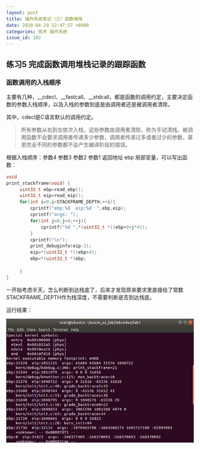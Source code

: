 ```yaml
---
layout: post
title: 操作系统笔记（三）函数堆栈
date: 2020-04-29 22:47:57 +0900
categories: 技术 操作系统
issue_id: 102
---
```


## 练习5 完成函数调用堆栈记录的跟踪函数

### 函数调用的入栈顺序

主要有几种，__cdecl、__fastcall、__stdcall，都是函数的调用约定，主要决定函数的参数入栈顺序，以及入栈的参数到底是由调用者还是被调用者清除。

其中，cdecl是C语言默认的调用约定。

>所有参数从右到左依次入栈，这些参数由调用者清除，称为手动清栈。被调用函数不会要求调用者传递多少参数，调用者传递过多或者过少的参数，甚至完全不同的参数都不会产生编译阶段的错误。

根据入栈顺序：参数4 参数3 参数2 参数1 返回地址 ebp 局部变量，可以写出函数：

```c
void
print_stackframe(void) {
     uint32_t ebp=read_ebp();
     uint32_t eip=read_eip();
     for(int i=0;i<STACKFRAME_DEPTH;++i){
         cprintf("ebp:%d  eip:%d  ",ebp,eip);
         cprintf("args: ");
         for(int j=0;j<4;++j){
             cprintf("%d ",*(uint32_t *)(ebp+8+j*4));
         }
         cprintf("\n");
         print_debuginfo(eip-1);
         eip=*(uint32_t *)(ebp+4);
         ebp=*(uint32_t *)ebp;

     }
}
```

一开始考虑半天，怎么判断到达栈底了，后来才发现原来要求里直接给了常数STACKFRAME_DEPTH作为栈深度，不需要判断是否到达栈底。

运行结果：

![此处输入图片的描述][1]

[1]: https://raw.githubusercontent.com/Ncerzzk/MyBlog/master/img/os_p_result.jpg
